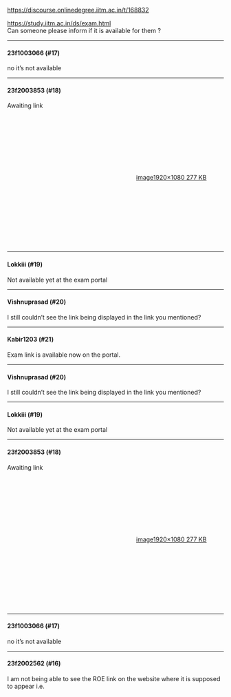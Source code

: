 https://discourse.onlinedegree.iitm.ac.in/t/168832

<a href="http://url237.study.iitm.ac.in/ls/click?upn=u001.MSZz9dweuQKJW5SH8JFO0zVRC9abYa2H370vulgnqCEB0rb2JRDpdYmZAeWnLDFA8gyP_TaYffKNLhcpM10MCY1PnqDJT-2FNuZ61KkdeQdP748DgJIHBveqWN7MW2nmp9Bjx3db0V90vnVF9WnUpGJGlsZN6MwgywOkzb3puCTwzELfNnojc907IGFhG9ML64oysTn-2BlcDdSHGC1MGGt4QK6j8a8WFZ7VDO0bxrABDpAMFrnmSgZ-2F96-2F-2F1uAWfuwcNW3oD566TaT-2FDDiskBrP4u0QaQXDO95Y59Flo6u2QCzEhb8k-3D" rel="noopener nofollow ugc">https://study.iitm.ac.in/ds/exam.html</a><br/>
Can someone please inform if it is available for them ?</p><hr>

<h4>23f1003066 (#17)</h4>
<p>no it’s not available</p><hr>

<h4>23f2003853 (#18)</h4>
<p>Awaiting link<br/>
<div class="lightbox-wrapper"><a class="lightbox" data-download-href="/uploads/short-url/4dBgcGXtRto4DHOekFbLuYnUNwa.png?dl=1" href="https://europe1.discourse-cdn.com/flex013/uploads/iitm/original/3X/1/d/1d924906c7ec5da0a28f312565842402743638be.png" rel="noopener nofollow ugc" title="image"><div class="meta"><svg aria-hidden="true" class="fa d-icon d-icon-far-image svg-icon"><use href="#far-image"></use></svg><span class="filename">image</span><span class="informations">1920×1080 277 KB</span><svg aria-hidden="true" class="fa d-icon d-icon-discourse-expand svg-icon"><use href="#discourse-expand"></use></svg></div></a></div></p><hr>

<h4>Lokkiii (#19)</h4>
<p>Not available yet at the exam portal</p><hr>

<h4>Vishnuprasad (#20)</h4>
<p>I still couldn’t see the link being displayed in the link you mentioned?</p><hr>

<h4>Kabir1203 (#21)</h4>
<p>Exam link is available now on the portal.</p><hr>

<h4>Vishnuprasad (#20)</h4>
<p>I still couldn’t see the link being displayed in the link you mentioned?</p><hr>

<h4>Lokkiii (#19)</h4>
<p>Not available yet at the exam portal</p><hr>

<h4>23f2003853 (#18)</h4>
<p>Awaiting link<br/>
<div class="lightbox-wrapper"><a class="lightbox" data-download-href="/uploads/short-url/4dBgcGXtRto4DHOekFbLuYnUNwa.png?dl=1" href="https://europe1.discourse-cdn.com/flex013/uploads/iitm/original/3X/1/d/1d924906c7ec5da0a28f312565842402743638be.png" rel="noopener nofollow ugc" title="image"><div class="meta"><svg aria-hidden="true" class="fa d-icon d-icon-far-image svg-icon"><use href="#far-image"></use></svg><span class="filename">image</span><span class="informations">1920×1080 277 KB</span><svg aria-hidden="true" class="fa d-icon d-icon-discourse-expand svg-icon"><use href="#discourse-expand"></use></svg></div></a></div></p><hr>

<h4>23f1003066 (#17)</h4>
<p>no it’s not available</p><hr>

<h4>23f2002562 (#16)</h4>
<p>I am not being able to see the ROE link on the website where it is supposed to appear i.e.